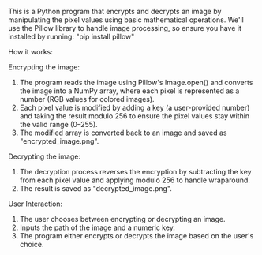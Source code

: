 This is a Python program that encrypts and decrypts an image by manipulating the pixel values using basic mathematical operations. 
We'll use the Pillow library to handle image processing, so ensure you have it installed by running:
  "pip install pillow"

How it works:

Encrypting the image:

1. The program reads the image using Pillow's Image.open() and converts the image into a NumPy array, where each pixel is represented as a number (RGB values for colored images).
2. Each pixel value is modified by adding a key (a user-provided number) and taking the result modulo 256 to ensure the pixel values stay within the valid range (0–255).
3. The modified array is converted back to an image and saved as "encrypted_image.png".
   
Decrypting the image:

1. The decryption process reverses the encryption by subtracting the key from each pixel value and applying modulo 256 to handle wraparound.
2. The result is saved as "decrypted_image.png".

User Interaction:

1. The user chooses between encrypting or decrypting an image.
2. Inputs the path of the image and a numeric key.
3. The program either encrypts or decrypts the image based on the user's choice.
